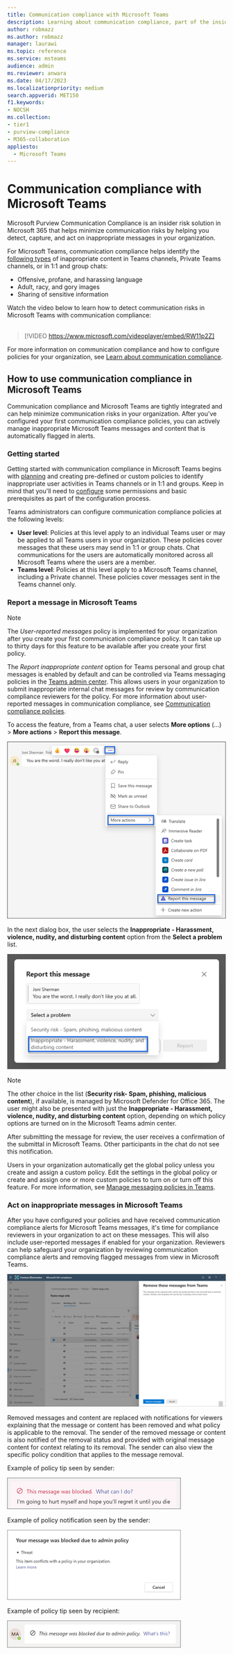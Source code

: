```yaml
---
title: Communication compliance with Microsoft Teams
description: Learning about communication compliance, part of the insider risk solution set, from the Microsoft Teams perspective (this is part of the M365 communication compliance functionality).
author: robmazz
ms.author: robmazz
manager: laurawi
ms.topic: reference
ms.service: msteams
audience: admin
ms.reviewer: anwara
ms.date: 04/17/2023
ms.localizationpriority: medium
search.appverid: MET150
f1.keywords:
- NOCSH
ms.collection:
- tier1
- purview-compliance
- M365-collaboration
appliesto: 
  - Microsoft Teams
---
```


# Communication compliance with Microsoft Teams

Microsoft Purview Communication Compliance is an insider risk solution in Microsoft 365 that helps minimize communication risks by helping you detect, capture, and act on inappropriate messages in your organization.

For Microsoft Teams, communication compliance helps identify the [following types](communication-compliance-feature-reference.md) of inappropriate content in Teams channels, Private Teams channels, or in 1:1 and group chats:

- Offensive, profane, and harassing language
- Adult, racy, and gory images
- Sharing of sensitive information

Watch the video below to learn how to detect communication risks in Microsoft Teams with communication compliance:
   <br>
   <br>
   >[!VIDEO https://www.microsoft.com/videoplayer/embed/RW11p2Z]

For more information on communication compliance and how to configure policies for your organization, see [Learn about communication compliance](communication-compliance.md).

## How to use communication compliance in Microsoft Teams

Communication compliance and Microsoft Teams are tightly integrated and can help minimize communication risks in your organization. After you've configured your first communication compliance policies, you can actively manage inappropriate Microsoft Teams messages and content that is automatically flagged in alerts.

### Getting started

Getting started with communication compliance in Microsoft Teams begins with [planning](communication-compliance-plan.md) and creating pre-defined or custom policies to identify inappropriate user activities in Teams channels or in 1:1 and groups. Keep in mind that you'll need to [configure](communication-compliance-configure.md) some permissions and basic prerequisites as part of the configuration process.

Teams administrators can configure communication compliance policies at the following levels:

- **User level**: Policies at this level apply to an individual Teams user or may be applied to all Teams users in your organization. These policies cover messages that these users may send in 1:1 or group chats. Chat communications for the users are automatically monitored across all Microsoft Teams where the users are a member.
- **Teams level**: Policies at this level apply to a Microsoft Teams channel, including a Private channel. These policies cover messages sent in the Teams channel only.

### Report a message in Microsoft Teams

> [!NOTE]
> The *User-reported messages* policy is implemented for your organization after you create your first communication compliance policy. It can take up to thirty days for this feature to be available after you create your first policy.

The *Report inappropriate content* option for Teams personal and group chat messages is enabled by default and can be controlled via Teams messaging policies in the [Teams admin center](/microsoftteams/manage-teams-in-modern-portal). This allows users in your organization to submit inappropriate internal chat messages for review by communication compliance reviewers for the policy. For more information about user-reported messages in communication compliance, see [Communication compliance policies](communication-compliance-policies.md#user-reported-messages-policy).

To access the feature, from a Teams chat, a user selects **More options** (...) > **More actions** > **Report this message**. 

![Report this message menu.](../media/communication-compliance-report-message.png)

In the next dialog box, the user selects the **Inappropriate - Harassment, violence, nudity, and disturbing content** option from the **Select a problem** list.  

![Report a message choices.](../media/communication-compliance-report-message-choices.png)

> [!NOTE]
> The other choice in the list (**Security risk- Spam, phishing, malicious content**), if available, is managed by Microsoft Defender for Office 365. The user might also be presented with just the **Inappropriate - Harassment, violence, nudity, and disturbing content** option, depending on which policy options are turned on in the Microsoft Teams admin center. 

After submitting the message for review, the user receives a confirmation of the submittal in Microsoft Teams. Other participants in the chat do not see this notification.

Users in your organization automatically get the global policy unless you create and assign a custom policy. Edit the settings in the global policy or create and assign one or more custom policies to turn on or turn off this feature. For more information, see [Manage messaging policies in Teams](/microsoftteams/messaging-policies-in-teams).

### Act on inappropriate messages in Microsoft Teams

After you have configured your policies and have received communication compliance alerts for Microsoft Teams messages, it's time for compliance reviewers in your organization to act on these messages. This will also include user-reported messages if enabled for your organization. Reviewers can help safeguard your organization by reviewing communication compliance alerts and removing flagged messages from view in Microsoft Teams.

![Remove a message in Teams.](../media/communication-compliance-remove-teams-message.png)

Removed messages and content are replaced with notifications for viewers explaining that the message or content has been removed and what policy is applicable to the removal. The sender of the removed message or content is also notified of the removal status and provided with original message content for context relating to its removal. The sender can also view the specific policy condition that applies to the message removal.

Example of policy tip seen by sender:

![Policy tip for sender.](../media/communication-compliance-warning-1.png)

Example of policy notification seen by the sender:

![Policy condition info for sender.](../media/communication-compliance-warning-2.png)

Example of policy tip seen by recipient:

![Policy tip for recipient.](../media/communication-compliance-warning-3.png)
